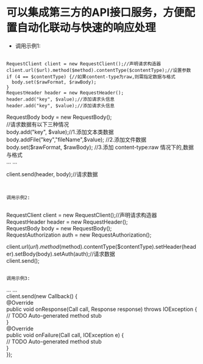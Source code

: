 # 可以集成第三方的API接口服务，方便配置自动化联动与快速的响应处理    

- 调用示例1:
    
```  

RequestClient client = new RequestClient();//声明请求构造器  
client.url($url).method($method).contentType($contentType);//设置参数  
if (4 == $contentType) {//如果content-type为raw,则需指定数据与格式  
  body.set($rawFormat, $rawBody);  
}   
RequestHeader header = new RequestHeader();   
header.add("key", $value);//添加请求头信息   
header.add("key", $value);//添加请求头信息    

```  

RequestBody body = new RequestBody();  
//请求数据有以下三种情况   
body.add("key", $value);//1.添加文本类数据   
body.addFile("key","fileName",$value); //2.添加文件数据   
body.set($rawFormat, $rawBody); //3.添加 content-type:raw 情况下的,数据与格式   
... ...   
  
client.send(header, body);//请求数据  

```  


调用示例2:  
  
```  

RequestClient client = new RequestClient();//声明请求构造器  
RequestHeader header = new RequestHeader();   
RequestBody body = new RequestBody();  
RequestAuthorization auth = new RequestAuthorization();  
  
client.url($url).method($method).contentType($contentType).setHeader(header).setBody(body).setAuth(auth);//请求数据  
client.send();  

```  

调用示例3: 

```   
...  ...  
client.send(new Callback() {  
	@Override  
	public void onResponse(Call call, Response response) throws IOException {  
		// TODO Auto-generated method stub  
	}  
	@Override  
	public void onFailure(Call call, IOException e) {  
		// TODO Auto-generated method stub  
    }  
});  

```  